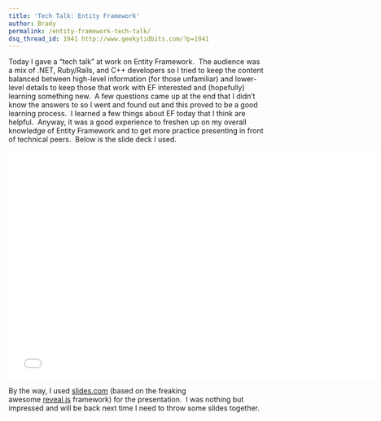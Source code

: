 ```yaml
---
title: 'Tech Talk: Entity Framework'
author: Brady
permalink: /entity-framework-tech-talk/
dsq_thread_id: 1941 http://www.geekytidbits.com/?p=1941
---
```

Today I gave a &#8220;tech talk&#8221; at work on Entity Framework.  The audience was a mix of .NET, Ruby/Rails, and C++ developers so I tried to keep the content balanced between high-level information (for those unfamiliar) and lower-level details to keep those that work with EF interested and (hopefully) learning something new.  A few questions came up at the end that I didn&#8217;t know the answers to so I went and found out and this proved to be a good learning process.  I learned a few things about EF today that I think are helpful.  Anyway, it was a good experience to freshen up on my overall knowledge of Entity Framework and to get more practice presenting in front of technical peers.  Below is the slide deck I used.

<iframe src="//slides.com/bradyholt/entity-framework/embed" width="750" height="450" frameborder="0" scrolling="no" allowfullscreen="allowfullscreen"></iframe>

By the way, I used [slides.com][1] (based on the freaking awesome [reveal.js][2] framework) for the presentation.  I was nothing but impressed and will be back next time I need to throw some slides together.

 [1]: http://www.slides.com
 [2]: https://github.com/hakimel/reveal.js
